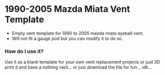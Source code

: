 # 1990-2005 Mazda Miata Vent Template
- Empty vent template for 1990 to 2005 mazda miata eyeball vent.
- Will not fit a gauge pod but you can modify it to do so.

### How do I use it?
Use it as a blank template for your own vent replacement projects or just 3D print it and have a nothing vent... or just download the file for fun... idk...
